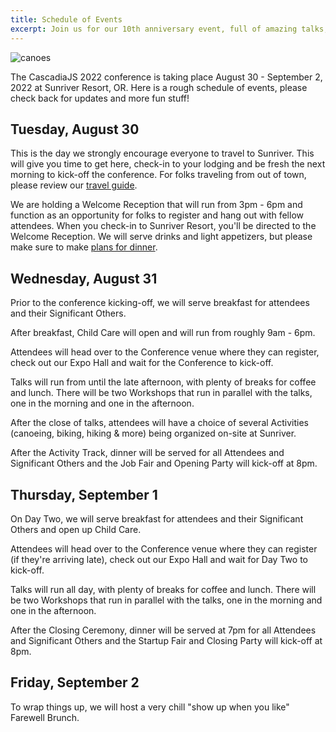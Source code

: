 ```yaml
---
title: Schedule of Events
excerpt: Join us for our 10th anniversary event, full of amazing talks, outdoor activities and more!
---
```

![canoes](/images/sunriver/canoes.jpg)

The CascadiaJS 2022 conference is taking place August 30 - September 2, 2022 at Sunriver Resort, OR. Here is a rough schedule of events, please check back for updates and more fun stuff!

## Tuesday, August 30

This is the day we strongly encourage everyone to travel to Sunriver. This will give you time to get here, check-in to your lodging and be fresh the next morning to kick-off the conference. For folks traveling from out of town, please review our [travel guide](/travel).

We are holding a Welcome Reception that will run from 3pm - 6pm and function as an opportunity for folks to register and hang out with fellow attendees. When you check-in to Sunriver Resort, you'll be directed to the Welcome Reception. We will serve drinks and light appetizers, but please make sure to make [plans for dinner](https://www.sunriverresort.com/dining-eat-drink/food-and-drinks-overview).

## Wednesday, August 31

Prior to the conference kicking-off, we will serve breakfast for attendees and their Significant Others.

After breakfast, Child Care will open and will run from roughly 9am - 6pm.

Attendees will head over to the Conference venue where they can register, check out our Expo Hall and wait for the Conference to kick-off.

Talks will run from until the late afternoon, with plenty of breaks for coffee and lunch. There will be two Workshops that run in parallel with the talks, one in the morning and one in the afternoon.

After the close of talks, attendees will have a choice of several Activities (canoeing, biking, hiking & more) being organized on-site at Sunriver.

After the Activity Track, dinner will be served for all Attendees and Significant Others and the Job Fair and Opening Party will kick-off at 8pm.

## Thursday, September 1

On Day Two, we will serve breakfast for attendees and their Significant Others and open up Child Care.

Attendees will head over to the Conference venue where they can register (if they're arriving late), check out our Expo Hall and wait for Day Two to kick-off.

Talks will run all day, with plenty of breaks for coffee and lunch. There will be two Workshops that run in parallel with the talks, one in the morning and one in the afternoon.

After the Closing Ceremony, dinner will be served at 7pm for all Attendees and Significant Others and the Startup Fair and Closing Party will kick-off at 8pm.

## Friday, September 2

To wrap things up, we will host a very chill "show up when you like" Farewell Brunch.
